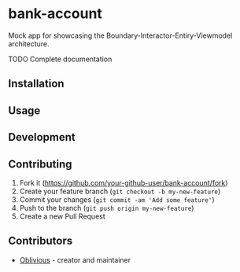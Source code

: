 # bank-account

Mock app for showcasing the Boundary-Interactor-Entiry-Viewmodel architecture.

TODO Complete documentation

## Installation

## Usage

## Development

## Contributing

1. Fork it (<https://github.com/your-github-user/bank-account/fork>)
2. Create your feature branch (`git checkout -b my-new-feature`)
3. Commit your changes (`git commit -am 'Add some feature'`)
4. Push to the branch (`git push origin my-new-feature`)
5. Create a new Pull Request

## Contributors

- [Oblivious](https://github.com/your-github-user) - creator and maintainer
